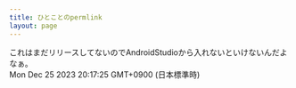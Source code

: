 ```yaml
---
title: ひとことのpermlink
layout: page
---
```

<div class="box" dt="1703503045265">
  これはまだリリースしてないのでAndroidStudioから入れないといけないんだよなぁ。
  <div class="content is-small">Mon Dec 25 2023 20:17:25 GMT+0900 (日本標準時)</div>
</div>